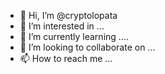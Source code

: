 - 👋 Hi, I’m @cryptolopata
- 👀 I’m interested in ...
- 🌱 I’m currently learning ....
- 💞️ I’m looking to collaborate on ...
- 📫 How to reach me ...

<!---
cryptolopata/cryptolopata is a ✨ special ✨ repository because its `README.md` (this file) appears on your GitHub profile.
You can click the Preview link to take a look at your changes.
--->
